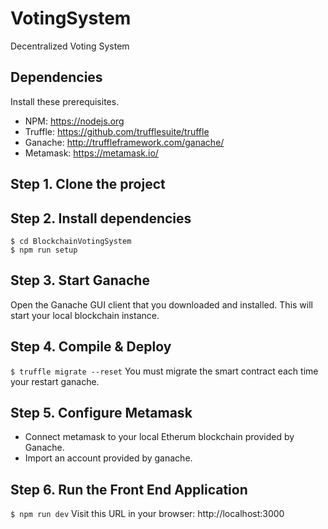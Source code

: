 # VotingSystem

Decentralized Voting System

## Dependencies

Install these prerequisites.

- NPM: https://nodejs.org
- Truffle: https://github.com/trufflesuite/truffle
- Ganache: http://truffleframework.com/ganache/
- Metamask: https://metamask.io/

## Step 1. Clone the project

## Step 2. Install dependencies

```
$ cd BlockchainVotingSystem
$ npm run setup
```

## Step 3. Start Ganache

Open the Ganache GUI client that you downloaded and installed. This will start your local blockchain instance.

## Step 4. Compile & Deploy

`$ truffle migrate --reset`
You must migrate the smart contract each time your restart ganache.

## Step 5. Configure Metamask

- Connect metamask to your local Etherum blockchain provided by Ganache.
- Import an account provided by ganache.

## Step 6. Run the Front End Application

`$ npm run dev`
Visit this URL in your browser: http://localhost:3000
